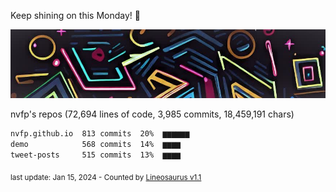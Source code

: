 Keep shining on this Monday! 🌷

![banner](https://github.com/nvfp/nvfp/raw/main/assets/banner.jpg)

nvfp's repos (72,694 lines of code, 3,985 commits, 18,459,191 chars)

```txt
nvfp.github.io  813 commits  20%  ▆▆▆▆▆▆
demo            568 commits  14%  ▆▆▆▆
tweet-posts     515 commits  13%  ▆▆▆▆
```

<sub>last update: Jan 15, 2024 - Counted by [Lineosaurus v1.1](https://github.com/Lineosaurus/Lineosaurus)</sub>